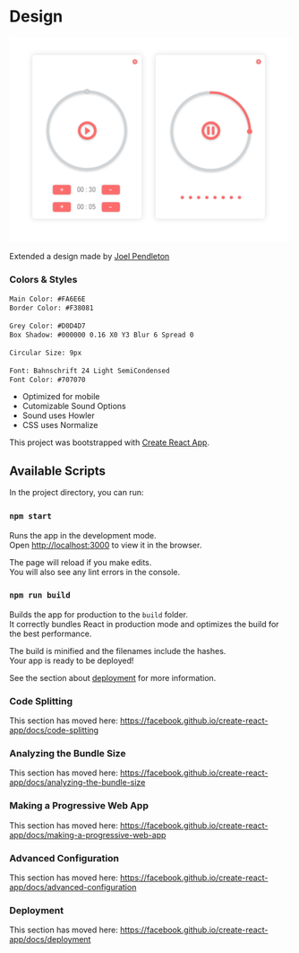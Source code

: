# Design

![Design Running Clock](https://github.com/ChristopherCapito/FCC-02-05/blob/master/design.png 'Design Running')

Extended a design made by [Joel Pendleton](https://dribbble.com/shots/2405612-Minimalist-Pomodoro-Timer 'Joel Pendleton')

### Colors & Styles

```
Main Color: #FA6E6E
Border Color: #F38081

Grey Color: #D0D4D7
Box Shadow: #000000 0.16 X0 Y3 Blur 6 Spread 0

Circular Size: 9px

Font: Bahnschrift 24 Light SemiCondensed
Font Color: #707070

```

- Optimized for mobile
- Cutomizable Sound Options
- Sound uses Howler
- CSS uses Normalize

This project was bootstrapped with [Create React App](https://github.com/facebook/create-react-app).

## Available Scripts

In the project directory, you can run:

### `npm start`

Runs the app in the development mode.<br />
Open [http://localhost:3000](http://localhost:3000) to view it in the browser.

The page will reload if you make edits.<br />
You will also see any lint errors in the console.

### `npm run build`

Builds the app for production to the `build` folder.<br />
It correctly bundles React in production mode and optimizes the build for the best performance.

The build is minified and the filenames include the hashes.<br />
Your app is ready to be deployed!

See the section about [deployment](https://facebook.github.io/create-react-app/docs/deployment) for more information.

### Code Splitting

This section has moved here: https://facebook.github.io/create-react-app/docs/code-splitting

### Analyzing the Bundle Size

This section has moved here: https://facebook.github.io/create-react-app/docs/analyzing-the-bundle-size

### Making a Progressive Web App

This section has moved here: https://facebook.github.io/create-react-app/docs/making-a-progressive-web-app

### Advanced Configuration

This section has moved here: https://facebook.github.io/create-react-app/docs/advanced-configuration

### Deployment

This section has moved here: https://facebook.github.io/create-react-app/docs/deployment
